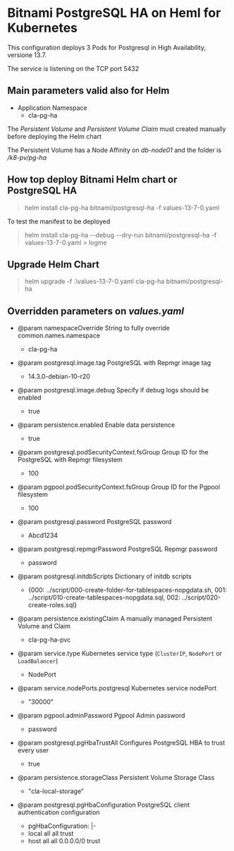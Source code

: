 # Bitnami PostgreSQL HA on Heml for Kubernetes

This configuration deploys 3 Pods for Postgresql in High Availability, versione 13.7.

The service is listening on the TCP port 5432

## Main parameters valid also for Helm

- Application Namespace
	+ cla-pg-ha

The _Persistent Volume_ and _Persistent Volume Claim_ must created manually before deploying the Helm chart

The Persistent Volume has a Node Affinity on _db-node01_ and the folder is _/k8-pv/pg-ha_

## How top deploy Bitnami Helm chart or PostgreSQL HA

> helm install cla-pg-ha bitnami/postgresql-ha -f values-13-7-0.yaml

To test the manifest to be deployed

> helm install cla-pg-ha --debug --dry-run bitnami/postgresql-ha -f values-13-7-0.yaml > logme


## Upgrade Helm Chart

> helm upgrade -f .\values-13-7-0.yaml cla-pg-ha bitnami/postgresql-ha


## Overridden parameters on _values.yaml_

- @param namespaceOverride String to fully override common.names.namespace
	+ cla-pg-ha
	
- @param postgresql.image.tag PostgreSQL with Repmgr image tag
	+ 14.3.0-debian-10-r20

- @param postgresql.image.debug Specify if debug logs should be enabled
	+ true


- @param persistence.enabled Enable data persistence
	+ true


- @param postgresql.podSecurityContext.fsGroup Group ID for the PostgreSQL with Repmgr filesystem
	+ 100
- @param pgpool.podSecurityContext.fsGroup Group ID for the Pgpool filesystem
	+ 100


- @param postgresql.password PostgreSQL password
	+ Abcd1234


- @param postgresql.repmgrPassword PostgreSQL Repmgr password
	+ password


- @param postgresql.initdbScripts Dictionary of initdb scripts
	+ {000: ../script/000-create-folder-for-tablespaces-nopgdata.sh, 001: ../script/010-create-tablespaces-nopgdata.sql, 002: ../script/020-create-roles.sql}


- @param persistence.existingClaim A manually managed Persistent Volume and Claim
	+ cla-pg-ha-pvc


- @param service.type Kubernetes service type (`ClusterIP`, `NodePort` or `LoadBalancer`)
	+ NodePort

- @param service.nodePorts.postgresql Kubernetes service nodePort
	+ "30000"

	
- @param pgpool.adminPassword Pgpool Admin password
	+ password
	
- @param postgresql.pgHbaTrustAll Configures PostgreSQL HBA to trust every user
	+ true

- @param persistence.storageClass Persistent Volume Storage Class
	+ "cla-local-storage"

- @param postgresql.pgHbaConfiguration PostgreSQL client authentication configuration
	+ pgHbaConfiguration: |-
	+ local all all trust
	+ host  all  all 0.0.0.0/0 trust
